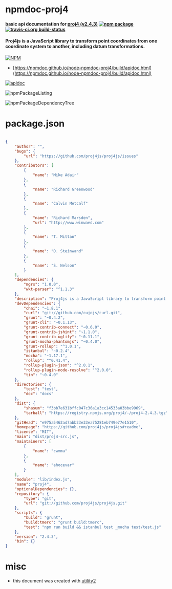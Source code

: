 # npmdoc-proj4

#### basic api documentation for  [proj4 (v2.4.3)](https://github.com/proj4js/proj4js#readme)  [![npm package](https://img.shields.io/npm/v/npmdoc-proj4.svg?style=flat-square)](https://www.npmjs.org/package/npmdoc-proj4) [![travis-ci.org build-status](https://api.travis-ci.org/npmdoc/node-npmdoc-proj4.svg)](https://travis-ci.org/npmdoc/node-npmdoc-proj4)

#### Proj4js is a JavaScript library to transform point coordinates from one coordinate system to another, including datum transformations.

[![NPM](https://nodei.co/npm/proj4.png?downloads=true&downloadRank=true&stars=true)](https://www.npmjs.com/package/proj4)

- [https://npmdoc.github.io/node-npmdoc-proj4/build/apidoc.html](https://npmdoc.github.io/node-npmdoc-proj4/build/apidoc.html)

[![apidoc](https://npmdoc.github.io/node-npmdoc-proj4/build/screenCapture.buildCi.browser.%252Ftmp%252Fbuild%252Fapidoc.html.png)](https://npmdoc.github.io/node-npmdoc-proj4/build/apidoc.html)

![npmPackageListing](https://npmdoc.github.io/node-npmdoc-proj4/build/screenCapture.npmPackageListing.svg)

![npmPackageDependencyTree](https://npmdoc.github.io/node-npmdoc-proj4/build/screenCapture.npmPackageDependencyTree.svg)



# package.json

```json

{
    "author": "",
    "bugs": {
        "url": "https://github.com/proj4js/proj4js/issues"
    },
    "contributors": [
        {
            "name": "Mike Adair"
        },
        {
            "name": "Richard Greenwood"
        },
        {
            "name": "Calvin Metcalf"
        },
        {
            "name": "Richard Marsden",
            "url": "http://www.winwaed.com"
        },
        {
            "name": "T. Mittan"
        },
        {
            "name": "D. Steinwand"
        },
        {
            "name": "S. Nelson"
        }
    ],
    "dependencies": {
        "mgrs": "1.0.0",
        "wkt-parser": "^1.1.3"
    },
    "description": "Proj4js is a JavaScript library to transform point coordinates from one coordinate system to another, including datum transformations.",
    "devDependencies": {
        "chai": "~1.8.1",
        "curl": "git://github.com/cujojs/curl.git",
        "grunt": "~0.4.2",
        "grunt-cli": "~0.1.13",
        "grunt-contrib-connect": "~0.6.0",
        "grunt-contrib-jshint": "~1.1.0",
        "grunt-contrib-uglify": "~0.11.1",
        "grunt-mocha-phantomjs": "~0.4.0",
        "grunt-rollup": "^1.0.1",
        "istanbul": "~0.2.4",
        "mocha": "~1.17.1",
        "rollup": "^0.41.4",
        "rollup-plugin-json": "^2.0.1",
        "rollup-plugin-node-resolve": "^2.0.0",
        "tin": "~0.4.0"
    },
    "directories": {
        "test": "test",
        "doc": "docs"
    },
    "dist": {
        "shasum": "f3bb7e631bffc047c36a1a3cc14533a03bbe9969",
        "tarball": "https://registry.npmjs.org/proj4/-/proj4-2.4.3.tgz"
    },
    "gitHead": "e975a5462ad7abb23e33ea75281eb749e77e1510",
    "homepage": "https://github.com/proj4js/proj4js#readme",
    "license": "MIT",
    "main": "dist/proj4-src.js",
    "maintainers": [
        {
            "name": "cwmma"
        },
        {
            "name": "ahocevar"
        }
    ],
    "module": "lib/index.js",
    "name": "proj4",
    "optionalDependencies": {},
    "repository": {
        "type": "git",
        "url": "git://github.com/proj4js/proj4js.git"
    },
    "scripts": {
        "build": "grunt",
        "build:tmerc": "grunt build:tmerc",
        "test": "npm run build && istanbul test _mocha test/test.js"
    },
    "version": "2.4.3",
    "bin": {}
}
```



# misc
- this document was created with [utility2](https://github.com/kaizhu256/node-utility2)
